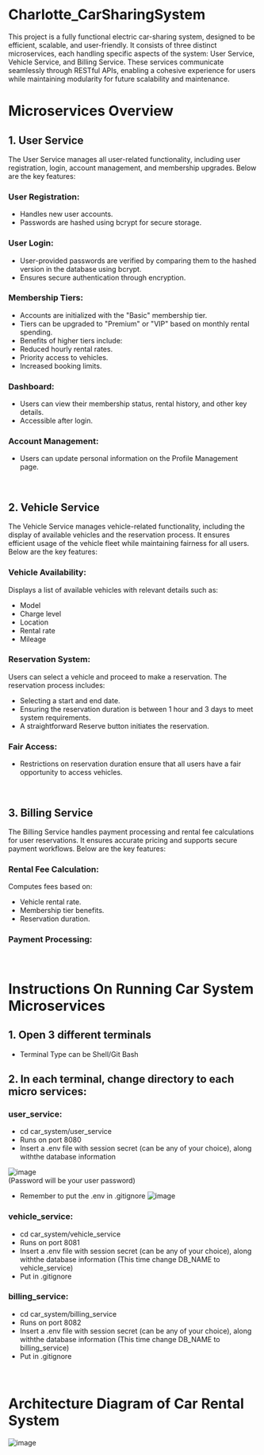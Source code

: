 # Charlotte_CarSharingSystem
This project is a fully functional electric car-sharing system, designed to be efficient, scalable, and user-friendly. It consists of three distinct microservices, each handling specific aspects of the system: User Service, Vehicle Service, and Billing Service. These services communicate seamlessly through RESTful APIs, enabling a cohesive experience for users while maintaining modularity for future scalability and maintenance.

# Microservices Overview
## 1. User Service
The User Service manages all user-related functionality, including user registration, login, account management, and membership upgrades. Below are the key features:

### User Registration:
- Handles new user accounts.
- Passwords are hashed using bcrypt for secure storage.

### User Login:
- User-provided passwords are verified by comparing them to the hashed version in the database using bcrypt.
- Ensures secure authentication through encryption.

### Membership Tiers:
- Accounts are initialized with the "Basic" membership tier.
- Tiers can be upgraded to "Premium" or "VIP" based on monthly rental spending.
- Benefits of higher tiers include:
- Reduced hourly rental rates.
- Priority access to vehicles.
- Increased booking limits.

### Dashboard:
- Users can view their membership status, rental history, and other key details.
- Accessible after login.

### Account Management:
- Users can update personal information on the Profile Management page.

<br>

## 2. Vehicle Service
The Vehicle Service manages vehicle-related functionality, including the display of available vehicles and the reservation process. It ensures efficient usage of the vehicle fleet while maintaining fairness for all users.  Below are the key features:

### Vehicle Availability:
Displays a list of available vehicles with relevant details such as:
- Model
- Charge level
- Location
- Rental rate
- Mileage

### Reservation System:
Users can select a vehicle and proceed to make a reservation. The reservation process includes:
- Selecting a start and end date.
- Ensuring the reservation duration is between 1 hour and 3 days to meet system requirements.
- A straightforward Reserve button initiates the reservation.

### Fair Access:
- Restrictions on reservation duration ensure that all users have a fair opportunity to access vehicles.

<br>

## 3. Billing Service
The Billing Service handles payment processing and rental fee calculations for user reservations. It ensures accurate pricing and supports secure payment workflows. Below are the key features:

### Rental Fee Calculation:
Computes fees based on:
- Vehicle rental rate.
- Membership tier benefits.
- Reservation duration.

### Payment Processing:

<br>

# Instructions On Running Car System Microservices
## 1. Open 3 different terminals
- Terminal Type can be Shell/Git Bash
  
## 2. In each terminal, change directory to each micro services:
   ### user_service:
   - cd car_system/user_service
   - Runs on port 8080
   - Insert a .env file with session secret (can be any of your choice), along withthe database information

  ![image](https://github.com/user-attachments/assets/27268d65-3f4a-4f98-bd42-52fd3ac3e6de)
  <br>(Password will be your user password)

  - Remember to put the .env in .gitignore
  ![image](https://github.com/user-attachments/assets/e16028ee-7a37-457d-a524-ba57e43c8508)

   ### vehicle_service:
   - cd car_system/vehicle_service
   - Runs on port 8081
   - Insert a .env file with session secret (can be any of your choice), along withthe database information (This time change DB_NAME to vehicle_service)
   - Put in .gitignore
  
   ### billing_service:
   - cd car_system/billing_service
   - Runs on port 8082
   - Insert a .env file with session secret (can be any of your choice), along withthe database information (This time change DB_NAME to billing_service)
   - Put in .gitignore
<br> 

# Architecture Diagram of Car Rental System
  ![image](https://github.com/user-attachments/assets/9b49281d-9ea3-443a-9671-b35238250a3a)


